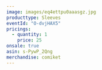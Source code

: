 ```yaml
---
image: images/eq4ettpu0aaasgz.jpg
producttype: Sleeves
eventId: "O-dvjHAX5"
pricings:
  - quantity: 1
    price: 25
onsale: true
asin: s-PywP_2Qng
merchandise: comiket
---
```

